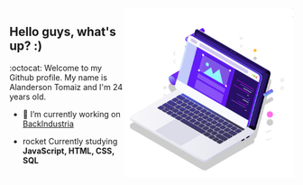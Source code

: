 <img src="pc.svg" min-width="300px" max-width="300px" width="300px" align="right" alt="Computador">

## Hello guys, what's up? :)

:octocat: Welcome to my Github profile. My name is Alanderson Tomaiz and I'm 24 years old.

- 🔭 I’m currently working on [BackIndustria](http://www.backindustria.com.br/)

- rocket Currently studying **JavaScript, HTML, CSS, SQL**
